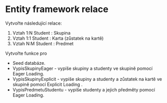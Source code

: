 # Entity framework relace

Vytvořte následující relace:

1) Vztah 1:N Student : Skupina
2) Vztah 1:1 Student : Karta (zůstatek na kartě)
3) Vztah N:M Student : Predmet

Vytvořte funkce pro 

- Seed databáze.
- VypisSkupinyEager - vypíše skupiny a studenty ve skupině pomocí Eager Loading.
- VypisSkupinyExplicit - vypíše skupiny a studenty a zůstatek na kartě ve skupině pomocí Explicit Loading .
- VypisPredmetuStudentu - vypíše studenty a jejich předměty pomocí Eager Loading.